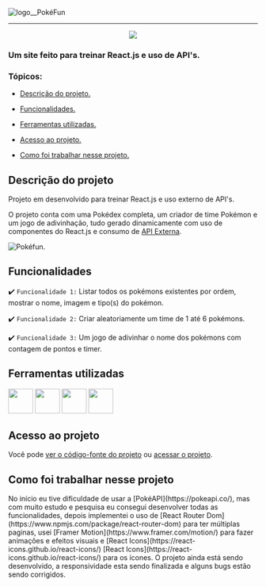 ![logo__PokéFun](https://media.discordapp.net/attachments/844323169900167218/997271449469468763/logo.png)

<hr>

<p align="center">
   <img src="http://img.shields.io/static/v1?label=STATUS&message=EM%20DESENVOLVIMENTO&color=RED&style=for-the-badge"/>
</p>

### Um site feito para treinar React.js e uso de API's.

### Tópicos:

- [Descrição do projeto.](#descrição-do-projeto)

- [Funcionalidades.](#funcionalidades)

- [Ferramentas utilizadas.](#ferramentas-utilizadas)

- [Acesso ao projeto.](#acesso-ao-projeto)

- [Como foi trabalhar nesse projeto.](#como-foi-trabalhar-nesse-projeto)

## Descrição do projeto

<p align="justify">
Projeto em desenvolvido para treinar React.js e uso externo de API's.

O projeto conta com uma Pokédex completa, um criador de time Pokémon e um jogo de adivinhação, tudo gerado dinamicamente com uso de componentes do React.js e consumo de [API Externa](https://pokeapi.co/).

![Pokéfun.]()
</p>

## Funcionalidades

:heavy_check_mark: `Funcionalidade 1:` Listar todos os pokémons existentes por ordem, mostrar o nome, imagem e tipo(s) do pokémon.

:heavy_check_mark: `Funcionalidade 2:` Criar aleatoriamente um time de 1 até 6 pokémons.

:heavy_check_mark: `Funcionalidade 3:` Um jogo de adivinhar o nome dos pokémons com contagem de pontos e timer.

## Ferramentas utilizadas

<div>
   <img width="50px" src="https://cdn.jsdelivr.net/gh/devicons/devicon/icons/javascript/javascript-original.svg"/>

   <img width="50px" src="https://cdn.jsdelivr.net/gh/devicons/devicon/icons/html5/html5-original.svg"/>

   <img width="50px" src="https://cdn.jsdelivr.net/gh/devicons/devicon/icons/css3/css3-original.svg"/>

   <img width="50px" src="https://cdn.jsdelivr.net/gh/devicons/devicon/icons/react/react-original.svg"/>
<div/>

###

## Acesso ao projeto

Você pode [ver o código-fonte do projeto](https://github.com/JosielJ/PokeFun/) ou [acessar o projeto](https://pokefun.netlify.app/).

## Como foi trabalhar nesse projeto
   
<p>
No início eu tive dificuldade de usar a [PokéAPI](https://pokeapi.co/), mas com muito estudo e pesquisa eu consegui desenvolver todas as funcionalidades, depois implementei o uso de [React Router Dom](https://www.npmjs.com/package/react-router-dom) para ter múltiplas paginas, usei [Framer Motion](https://www.framer.com/motion/) para fazer animações e efeitos visuais e [React Icons](https://react-icons.github.io/react-icons/) [React Icons](https://react-icons.github.io/react-icons/) para os ícones. O projeto ainda está sendo desenvolvido, a responsividade esta sendo finalizada e alguns bugs estão sendo corrigidos.
</p>
